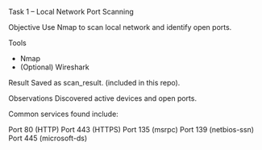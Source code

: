 Task 1 – Local Network Port Scanning

Objective
Use Nmap to scan local network and identify open ports.

Tools
- Nmap
- (Optional) Wireshark

Result 
Saved as scan_result. (included in this repo).

 Observations
Discovered active devices and open ports.

Common services found include:

Port 80 (HTTP)
Port 443 (HTTPS)
Port 135 (msrpc)
Port 139 (netbios-ssn)
Port 445 (microsoft-ds)
